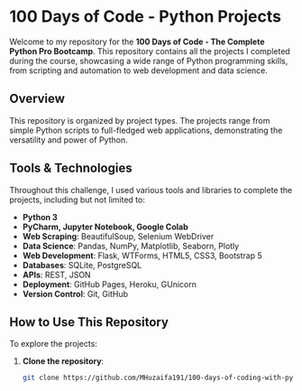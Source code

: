 # 100 Days of Code - Python Projects

Welcome to my repository for the **100 Days of Code - The Complete Python Pro Bootcamp**. This repository contains all the projects I completed during the course, showcasing a wide range of Python programming skills, from scripting and automation to web development and data science.

## Overview

This repository is organized by project types. The projects range from simple Python scripts to full-fledged web applications, demonstrating the versatility and power of Python.

## Tools & Technologies

Throughout this challenge, I used various tools and libraries to complete the projects, including but not limited to:

- **Python 3**
- **PyCharm, Jupyter Notebook, Google Colab**
- **Web Scraping**: BeautifulSoup, Selenium WebDriver
- **Data Science**: Pandas, NumPy, Matplotlib, Seaborn, Plotly
- **Web Development**: Flask, WTForms, HTML5, CSS3, Bootstrap 5
- **Databases**: SQLite, PostgreSQL
- **APIs**: REST, JSON
- **Deployment**: GitHub Pages, Heroku, GUnicorn
- **Version Control**: Git, GitHub

## How to Use This Repository

To explore the projects:

1. **Clone the repository**:
   ```bash
   git clone https://github.com/MHuzaifa191/100-days-of-coding-with-python.git
